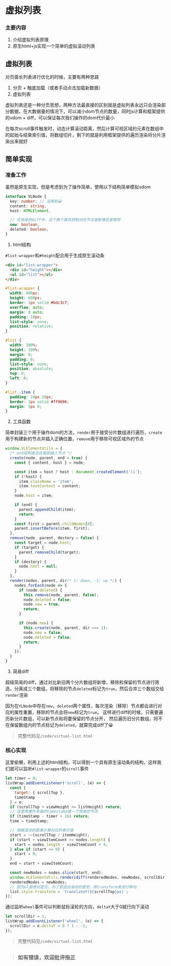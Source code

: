 # 虚拟列表

### 主要内容

1. 介绍虚拟列表原理
2. 原生html+js实现一个简单的虚拟滚动列表

## 虚拟列表

对页面长列表进行优化的时候，主要有两种思路

1. 分页 + 触底加载（或者手动点击加载新数据）
2. 虚拟列表

虚拟列表还是一种分页思想，两种方法最直接的区别就是虚拟列表永远只会渲染部分数据，在大数据量的情况下，可以减小dom节点的数量，同时js计算和框架提供的vdom + diff，可以保证每次我们操作的dom代价最小

在每次scroll事件触发时，动态计算滚动距离，然后计算可视区域的元素在数组中的起始与结束索引值，将数组切片，剩下的就是利用框架提供的遍历渲染将分片渲染出来就好

## 简单实现

### 准备工作

虽然是原生实现，但是考虑到为了操作简单，使用以下结构简单模拟vdom

```typescript
interface VLNode {
  key: number; // 没用到😀
  content: string,
  host: HTMLElement,

  // 在简易的diff中，这个两个属性控制对应节点是新增还是移除
  new: boolean,
  deleted: boolean,
}
```

1. html结构

`#list-wrapper`和`#height`配合用于生成原生滚动条

```html
<div id="list-wrapper">
  <div id="height"></div>
  <ul id="list"></ul>
</div>
```

```css
#list-wrapper {
  width: 400px;
  height: 600px;
  border: 1px solid #bdc3c7;
  overflow: auto;
  margin: 0 auto;
  padding: 10px;
  list-style: none;
  position: relative;
}

#list {
  width: 100%;
  height: 100%;
  margin: 0;
  padding: 0;
  list-style: none;
  position: absolute;
  top: 0;
  left: 0;
}

#list .item {
  padding: 10px 20px;
  border: 1px solid #ff9696;
  margin: 5px 0;
}
```

2. 工具函数

简单封装三个用于操作dom的方法，`render`用于接受分片数组进行遍历，`create`用于构建新的节点并插入正确位置，`remove`用于移除可视区域外的节点

```js
window.VLElementUtils = {
  /* end控制是否在尾部插入节点 */
  create(node, parent, end = true) {
    const { content, host } = node;

    const item = host ? host : document.createElement('li');
    if (!host) {
      item.className = 'item';
      item.textContent = content;
    }
    node.host = item;

    if (end) {
      parent.appendChild(item);
      return;
    }
    const first = parent.childNodes[0];
    parent.insertBefore(item, first);
  },
  remove(node, parent, destory = false) {
    const target = node.host;
    if (target) {
      parent.removeChild(target);
    }
    if (destory) {
      node.host = null;
    }
  },
  render(nodes, parent, dir/* 1: down, -1: up */) {
    nodes.forEach(node => {
      if (node.deleted) {
        this.remove(node, parent, false);
        node.deleted = false;
        node.new = true;
        return;
      }

      if (node.new) {
        this.create(node, parent, dir === 1);
        node.new = false;
        node.deleted = false;
        return;
      }
    });
  }
}
```

3. 简易diff

超级简易的diff，通过对比新旧两个分片数组将新增、移除和保留的节点进行筛选，分离成三个数组，将移除的节点`deleted`标记为`true`，然后合并三个数组交给`render`渲染

因为在`VLNode`中存在`new`，`deleted`两个属性，每次渲染（移除）节点都会进行对应的属性重置，移除的节点会将`new`标记为`true`。
这样进行diff的时候，只需要遍历新分片数组，可以新节点和将要保留的节点分开，
然后遍历旧分片数组，将不在保留数组内的节点标记为`deleted`，就算完成diff了😀

> 完整代码见`/code/virtual-list.html`

### 核心实现

这里偷懒，利用上述的html结构，可以得到一个具有原生滚动条的结构，这样我们就可以监听`#list-wrapper`的`scroll`事件

```js
let timer = 0;
listWrap.addEventListener('scroll', (e) => {
  const {
    target: { scrollTop },
    timeStamp
  } = e;
  if (scrollTop + viewHeight >= listHeight) return;
  // 这里用事件本身的timestamp做一个简单的节流
  if (timeStamp - timer < 16) return;
  time = timeStamp;

  // 根据滚动的距离计算对应的索引值
  start = ~~(scrollTop / itemHeight);
  if (start + viewItemCount >= nodes.length) {
    start = nodes.length - viewItemCount + 4;
  } else if (start <= 0) {
    start = 0;
  }
  end = start + viewItemCount;

  const newNodes = nodes.slice(start, end);
  window.VLElementUtils.render(diff(renderedNodes, newNodes, scrollDir), list, scrollDir);
  renderedNodes = newNodes;
  // 因为ul是绝对定位，为了营造出滚动的感觉，用transform来进行移动
  list.style.transform = `translateY(${scrollTop}px)`;
});
```

通过监听`wheel`事件可以判断鼠标滚轮的方向，`deltaY`大于0就行向下滚动

```js
let scrollDir = 1;
listWrap.addEventListener('wheel', (e) => {
  scrollDir = e.deltaY > 0 ? 1 : -1;
});
```

> 完整代码见`/code/virtual-list.html`

> ##
> ### 如有错误，欢迎批评指正
> ##
